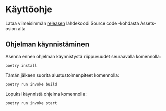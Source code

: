 # Käyttöohje

Lataa viimeisimmän [releasen](https://github.com/brotholi/ot-harjoitustyo/releases) lähdekoodi Source code -kohdasta Assets-osion alta

## Ohjelman käynnistäminen

Asenna ennen ohjelman käynnistystä riippuvuudet seuraavalla komennolla:

```bash
poetry install
```

Tämän jälkeen suorita alustustoimenpiteet komennolla:

```bash
poetry run invoke build
```

Lopuksi käynnistä ohjelma komennolla:

```
poetry run invoke start
```
